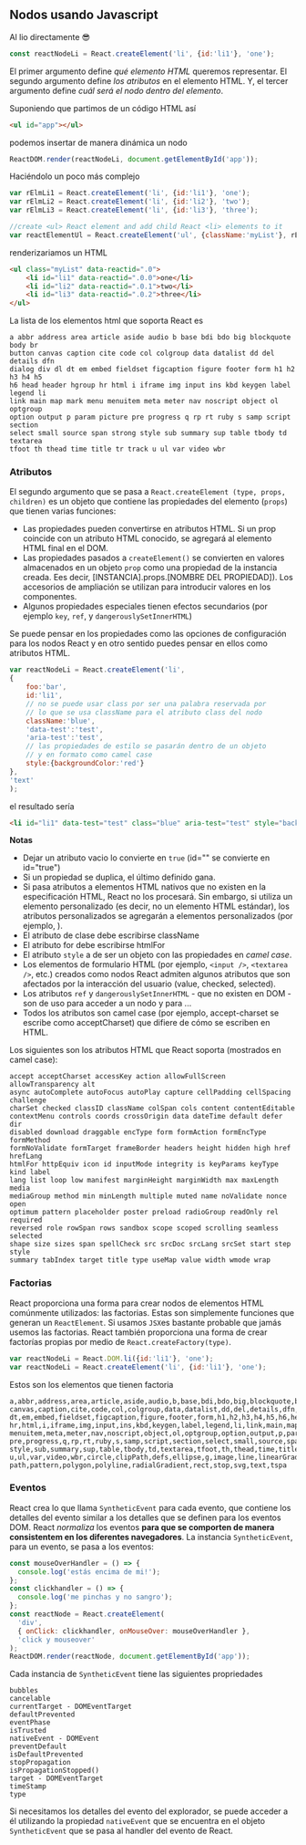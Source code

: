## Nodos usando Javascript

Al lio directamente 😎

```js
const reactNodeLi = React.createElement('li', {id:'li1'}, 'one');
````

El primer argumento define *qué elemento HTML* queremos representar. El segundo argumento define *los atributos* en el elemento HTML. Y, el tercer argumento define *cuál será el nodo dentro del elemento*.

Suponiendo que partimos de un código HTML así

```html
<ul id="app"></ul>
```

podemos insertar de manera dinámica un nodo

```js
ReactDOM.render(reactNodeLi, document.getElementById('app'));
```

Haciéndolo un poco más complejo

```js
var rElmLi1 = React.createElement('li', {id:'li1'}, 'one');
var rElmLi2 = React.createElement('li', {id:'li2'}, 'two');
var rElmLi3 = React.createElement('li', {id:'li3'}, 'three');

//create <ul> React element and add child React <li> elements to it
var reactElementUl = React.createElement('ul', {className:'myList'}, rElmLi1,rElmLi2,rElmLi3);
```

renderizariamos un HTML

```html
<ul class="myList" data-reactid=".0">
    <li id="li1" data-reactid=".0.0">one</li>
    <li id="li2" data-reactid=".0.1">two</li>
    <li id="li3" data-reactid=".0.2">three</li>
</ul>
```

La lista de los elementos html que soporta React es
```
a abbr address area article aside audio b base bdi bdo big blockquote body br
button canvas caption cite code col colgroup data datalist dd del details dfn
dialog div dl dt em embed fieldset figcaption figure footer form h1 h2 h3 h4 h5
h6 head header hgroup hr html i iframe img input ins kbd keygen label legend li
link main map mark menu menuitem meta meter nav noscript object ol optgroup
option output p param picture pre progress q rp rt ruby s samp script section
select small source span strong style sub summary sup table tbody td textarea
tfoot th thead time title tr track u ul var video wbr
```

### Atributos
El segundo argumento que se pasa a `React.createElement (type, props, children)` es un objeto que contiene las propiedades del elemento (`props`) que tienen varias funciones:

* Las propiedades pueden convertirse en atributos HTML. Si un prop coincide con un atributo HTML conocido, se agregará al elemento HTML final en el DOM.
* Las propiedades pasados a `createElement()` se convierten en valores almacenados en un objeto `prop` como una propiedad de la instancia creada. Ees decir, [INSTANCIA].props.[NOMBRE DEL PROPIEDAD]). Los accesorios de ampliación se utilizan para introducir valores en los componentes.
* Algunos propiedades especiales tienen efectos secundarios (por ejemplo `key`, `ref`, y `dangerouslySetInnerHTML`)

Se puede pensar en los propiedades como las opciones de configuración para los nodos React y en otro sentido puedes pensar en ellos como atributos HTML.

```js
var reactNodeLi = React.createElement('li',
{
    foo:'bar',
    id:'li1',
    // no se puede usar class por ser una palabra reservada por
    // lo que se usa className para el atributo class del nodo
    className:'blue',
    'data-test':'test',
    'aria-test':'test',
    // las propiedades de estilo se pasarán dentro de un objeto
    // y en formato como camel case
    style:{backgroundColor:'red'}
},
'text'
);
```
 el resultado sería
 
 ```html
 <li id="li1" data-test="test" class="blue" aria-test="test" style="background-color:red;" data-reactid=".0">text</li>
 ```

**Notas**

* Dejar un atributo vacio lo convierte en `true` (id="" se convierte en id="true")
* Si un propiedad se duplica, el último definido gana.
* Si pasa atributos a elementos HTML nativos que no existen en la especificación HTML, React no los procesará. Sin embargo, si utiliza un elemento personalizado (es decir, no un elemento HTML estándar), los atributos personalizados se agregarán a elementos personalizados (por ejemplo, <drago-component custom-attribute = "foo" />).
* El atributo de clase debe escribirse className
* El atributo for debe escribirse htmlFor
* El atributo `style` a de ser un objeto con las propiedades en _camel case_.
* Los elementos de formulario HTML (por ejemplo, `<input />`, `<textarea />`, etc.) creados como nodos React admiten algunos atributos que son afectados por la interacción del usuario (value, checked, selected).
* Los atributos `ref` y `dangerouslySetInnerHTML` - que no existen en DOM - son de uso para acceder a un nodo y para ...
* Todos los atributos son camel case (por ejemplo, accept-charset se escribe como acceptCharset) que difiere de cómo se escriben en HTML.

Los siguientes son los atributos HTML que React soporta (mostrados en camel case):

```
accept acceptCharset accessKey action allowFullScreen allowTransparency alt
async autoComplete autoFocus autoPlay capture cellPadding cellSpacing challenge
charSet checked classID className colSpan cols content contentEditable
contextMenu controls coords crossOrigin data dateTime default defer dir
disabled download draggable encType form formAction formEncType formMethod
formNoValidate formTarget frameBorder headers height hidden high href hrefLang
htmlFor httpEquiv icon id inputMode integrity is keyParams keyType kind label
lang list loop low manifest marginHeight marginWidth max maxLength media
mediaGroup method min minLength multiple muted name noValidate nonce open
optimum pattern placeholder poster preload radioGroup readOnly rel required
reversed role rowSpan rows sandbox scope scoped scrolling seamless selected
shape size sizes span spellCheck src srcDoc srcLang srcSet start step style
summary tabIndex target title type useMap value width wmode wrap
```

### Factorias

React proporciona una forma para crear nodos de elementos HTML comúnmente utilizados: las factorias. Estas son simplemente funciones que generan un `ReactElement`. Si usamos `JSX`es bastante probable que jamás usemos las factorias. 
React también proporciona una forma de crear factorías propias por medio de `React.createFactory(type)`.

```js
var reactNodeLi = React.DOM.li({id:'li1'}, 'one');
var reactNodeLi = React.createElement('li', {id:'li1'}, 'one');
```

Estos son los elementos que tienen factoria

```
a,abbr,address,area,article,aside,audio,b,base,bdi,bdo,big,blockquote,body,br,button,
canvas,caption,cite,code,col,colgroup,data,datalist,dd,del,details,dfn,dialog,div,dl,
dt,em,embed,fieldset,figcaption,figure,footer,form,h1,h2,h3,h4,h5,h6,head,header,hgroup,
hr,html,i,iframe,img,input,ins,kbd,keygen,label,legend,li,link,main,map,mark,menu,
menuitem,meta,meter,nav,noscript,object,ol,optgroup,option,output,p,param,picture,
pre,progress,q,rp,rt,ruby,s,samp,script,section,select,small,source,span,strong,
style,sub,summary,sup,table,tbody,td,textarea,tfoot,th,thead,time,title,tr,track,
u,ul,var,video,wbr,circle,clipPath,defs,ellipse,g,image,line,linearGradient,mask,
path,pattern,polygon,polyline,radialGradient,rect,stop,svg,text,tspa
```

### Eventos

React crea lo que llama `SyntheticEvent` para cada evento, que contiene los detalles del evento similar a los detalles que se definen para los eventos DOM. React _normaliza_ los eventos **para que se comporten de manera consistentem en los diferentes navegadores**. La instancia `SyntheticEvent`, para un evento, se pasa a los eventos:

```js
const mouseOverHandler = () => {
  console.log('estás encima de mi!');
};
const clickhandler = () => {
  console.log('me pinchas y no sangro');
};
const reactNode = React.createElement(
  'div',
  { onClick: clickhandler, onMouseOver: mouseOverHandler },
  'click y mouseover'
);
ReactDOM.render(reactNode, document.getElementById('app'));
```

Cada instancia de `SyntheticEvent` tiene las siguientes propriedades 
```
bubbles
cancelable
currentTarget - DOMEventTarget
defaultPrevented
eventPhase
isTrusted
nativeEvent - DOMEvent
preventDefault
isDefaultPrevented
stopPropagation
isPropagationStopped()
target - DOMEventTarget
timeStamp
type
```

Si necesitamos los detalles del evento del explorador, se puede acceder a él utilizando la propiedad `nativeEvent` que se encuentra en el objeto `SyntheticEvent` que se pasa al handler del evento de React.